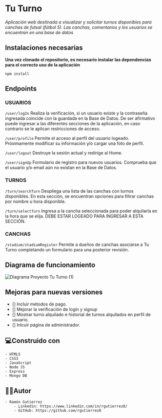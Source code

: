 # **Tu Turno**

*Aplicación web destinada a visualizar y solicitar turnos disponibles para canchas de futsal (fútbol 5). Las canchas, comentarios y los usuarios se encuentran en una base de datos*

## Instalaciones necesarias

**Una vez clonado el repositorio, es necesario instalar las dependencias para el correcto uso de la aplicación**

`npm install`

## Endpoints

### USUARIOS

`/user/logIn`
Realiza la verificación, si un usuario existe y la contraseña ingresada coincide con la guardada en la Base de Datos. De ser afirmativo puede ingresar a las diferentes secciones de la aplicación, en caso contrario se le aplican restricciones de acceso.

`/user/profile`
Permite el acceso al perfil del usuario logeado. Próximamente modificar su información y/o cargar una foto de perfil.

`/user/logout`
Destruye la sesión actual y redirige al Home.

`/user/signUp`
Formulario de registro para nuevos usuarios. Comprueba que el usuario y/o email aún no existan en la Base de Datos.

### TURNOS

`/turn/searchTurn`
Despliega una lista de las canchas con turnos disponibles. En esta sección, se encuentran opciones para filtrar canchas por nombre u hora disponible.

`/turn/selectTurn`
Ingresa a la cancha seleccionada para poder alquilarla en la hora que se elija. DEBE ESTAR LOGEADO PARA INGRESAR A ESTA SECCIÓN.

### CANCHAS

`/stadium/stadiumRegister`
Permite a dueños de canchas asociarse a Tu Turno completando un formulario para una posterior revisión.


## Diagrama de funcionamiento

![Diagrama Proyecto Tu Turno (1)](https://user-images.githubusercontent.com/81074439/122856506-47494b80-d2ed-11eb-8175-776c479e614f.png)


## Mejoras para nuevas versiones

 - [] Incluir métodos de pago.
 - [] Mejorar la verificación de login y signup
 - [] Mostrar turno alquilado e historial de turnos alquilados en perfil de usuario.
 - [] Inlcuir página de administrador.

## :computer:Construido con

    - HTML5
    - CSS3
    - JavaScript
    - Node JS
    - Express
    - Mongo DB

## :man_technologist:Autor

    - Ramón Gutierrez 
        - Linkedin: https://www.linkedin.com/in/rgutierrez8/
        - GitHub: https://github.com/rgutierrez8
